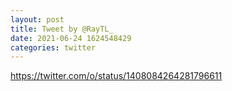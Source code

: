 ```yaml
--- 
layout: post 
title: Tweet by @RayTL_ 
date: 2021-06-24 1624548429 
categories: twitter 
--- 
```

https://twitter.com/o/status/1408084264281796611